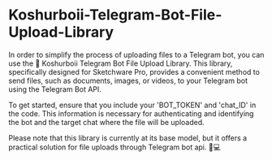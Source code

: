 # Koshurboii-Telegram-Bot-File-Upload-Library
In order to simplify the process of uploading files to a Telegram bot, you can use the 🌟 Koshurboii Telegram Bot File Upload Library. This library, specifically designed for Sketchware Pro, provides a convenient method to send files, such as documents, images, or videos, to your Telegram bot using the Telegram Bot API.

To get started, ensure that you include your 'BOT_TOKEN' and 'chat_ID' in the code. This information is necessary for authenticating and identifying the bot and the target chat where the file will be uploaded.

Please note that this library is currently at its base model, but it offers a practical solution for file uploads through Telegram bot api. 🔧💻
